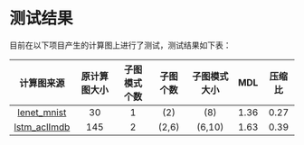 # 测试结果

目前在以下项目产生的计算图上进行了测试，测试结果如下表：

|计算图来源|原计算图大小|子图模式个数|子图个数|子图模式大小|MDL|压缩比|
|:--:|:--:|:--:|:--:|:--:|:--:|:--:|
|[lenet_mnist](https://gitee.com/mindspore/mindspore/tree/r0.3/example/lenet_mnist)|30|1|(2)|(8)|1.36|0.27|
|[lstm_aclImdb](https://gitee.com/mindspore/mindspore/tree/r0.3/example/lstm_aclImdb)|145|2|(2,6)|(6,10)|1.63|0.39|

